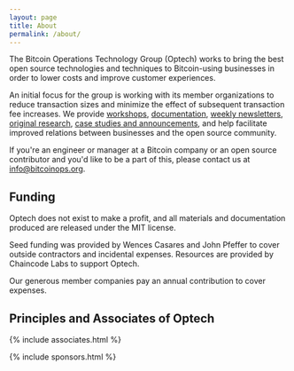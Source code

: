 ```yaml
---
layout: page
title: About
permalink: /about/
---
```


The Bitcoin Operations Technology Group (Optech) works to bring the best
open source technologies and techniques to Bitcoin-using businesses in
order to lower costs and improve customer experiences.

An initial focus for the group is working with its member organizations to
reduce transaction sizes and minimize the effect of subsequent transaction fee
increases.  We provide [workshops][], [documentation][scaling book],
[weekly newsletters][], [original research][dashboard], [case studies
and announcements][blog], and help facilitate improved relations between
businesses and the open source community.

[scaling book]: https://github.com/bitcoinops/scaling-book
[workshops]: /workshops
[weekly newsletters]: /en/newsletters/
[dashboard]: https://dashboard.bitcoinops.org/
[blog]: /en/blog/

If you're an engineer or manager at a Bitcoin company or an open source contributor and you'd like to be a part of this, please
contact us at [info@bitcoinops.org](mailto:info@bitcoinops.org).

## Funding

Optech does not exist to make a profit, and all materials and documentation
produced are released under the MIT license.

Seed funding was provided by Wences Casares and John Pfeffer to cover outside
contractors and incidental expenses. Resources are provided by Chaincode Labs
to support Optech.

Our generous member companies pay an annual contribution to cover expenses.

## Principles and Associates of Optech

{% include associates.html %}

{% include sponsors.html %}
